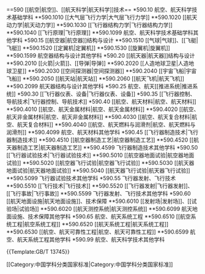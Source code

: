==590 [[航空|航空]]、[[航天科学|航天科学]]技术==
*590.10 航空、航天科学技术基础学科
**590.1010 [[大气层飞行力学|大气层飞行力学]]
**590.1020 [[航天动力学|航天动力学]]
**590.1030 [[飞行器结构力学|飞行器结构力学]]
**590.1040 [[飞行原理|飞行原理]]
**590.1099 航空、航天科学技术基础学科其他学科
*590.15 [[航空器|航空器]]结构与设计
**590.1510 [[气球|气球]]、[[飞艇|飞艇]]
**590.1520 [[定翼机|定翼机]]
**590.1530 [[旋翼机|旋翼机]]
**590.1599 航空器结构与设计其他学科
*590.20 [[航天器|航天器]]结构与设计
**590.2010 [[火箭|火箭]]、[[导弹|导弹]]
**590.2020 [[人造地球卫星|人造地球卫星]]
**590.2030 [[空间探测器|空间探测器]]
**590.2040 [[宇宙飞船|宇宙飞船]]
**590.2050 [[航天站|航天站]]
**590.2060 [[航天飞机|航天飞机]]
**590.2099 航天器结构与设计其他学科
*590.25 航空、航天[[推进系统|推进系统]]
*590.30 [[飞行器仪表、设备|飞行器仪表、设备]]
*590.35 [[飞行器控制、导航技术|飞行器控制、导航技术]]
*590.40 [[航空、航天材料|航空、航天材料]]
**590.4010 [[航空、航天金属材料|航空、航天金属材料]]
**590.4020 [[航空、航天非金属材料|航空、航天非金属材料]]
**590.4030 [[航空、航天复合材料|航空、航天复合材料]]
**590.4040 [[航空、航天燃料与润滑剂|航空、航天燃料与润滑剂]]
**590.4099 航空、航天材料其他学科
*590.45 [[飞行器制造技术|飞行器制造技术]]
**590.4510 [[航空器制造工艺|航空器制造工艺]]
**590.4520 [[航天器制造工艺|航天器制造工艺]]
**590.4599 飞行器制造技术其他学科
*590.50 [[飞行器试验技术|飞行器试验技术]]
**590.5010 [[航空器地面试验|航空器地面试验]]
**590.5020 [[航空器飞行试验|航空器飞行试验]]
**590.5030 [[航天器地面试验|航天器地面试验]]
**590.5040 [[航天器飞行试验|航天器飞行试验]]
**590.5099 飞行器试验技术其他学科
*590.55 飞行器发射、飞行技术
**590.5510 [[飞行技术|飞行技术]]
**590.5520 [[飞行器发射|飞行器发射]]、[[飞行事故|飞行事故]]
**590.5599 飞行器发射、飞行技术其他学科
*590.60 [[航天地面设施|航天地面设施]]、技术保障
**590.6010 [[发射场|发射场]]、[[试验场|试验场]]
**590.6020 [[航天测控系统|航天测控系统]]
**590.6099 航天地面设施、技术保障其他学科
*590.65 航空、航天系统工程
**590.6510 [[航空系统工程|航空系统工程]]
**590.6520 [[航天系统工程|航天系统工程]]
**590.6530 [[航空、航天可靠性工程|航空、航天可靠性工程]]
**590.6599 航空、航天系统工程其他学科
*590.99 航空、航天科学技术其他学科

{{Template:GB/T 13745}}

[[Category:中国学科分类国家标准|Category:中国学科分类国家标准]]
